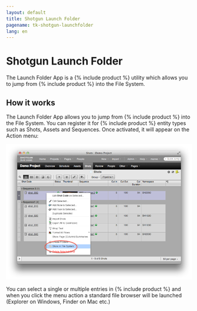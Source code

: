 ```yaml
---
layout: default
title: Shotgun Launch Folder
pagename: tk-shotgun-launchfolder
lang: en
---
```


# Shotgun Launch Folder

The Launch Folder App is a {% include product %} utility which allows you to jump from {% include product %} into the File System.

## How it works
The Launch Folder App allows you to jump from {% include product %} into the File System. You can register it for {% include product %} entity types such as Shots, Assets and Sequences. Once activated, it will appear on the Action menu:

![launch folder show in fs](../images/apps/shotgun-launchfoldershow_in_fs.png)

You can select a single or multiple entries in {% include product %} and when you click the menu action a standard file browser will be launched (Explorer on Windows, Finder on Mac etc.)

    
